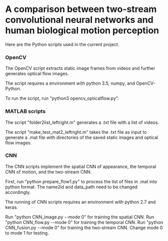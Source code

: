# A comparison between two-stream convolutional neural networks and human biological motion perception

Here are the Python scripts used in the current project.

### OpenCV

The OpenCV script extracts static image frames from videos and further generates optical flow images.

The script requires a environment with python 3.5, numpy, and OpenCV-Python.

To run the script, run "python3 opencv_opticalflow.py".

### MATLAB scripts

The script "folder2list_leftright.m" generates a .txt file with a list of videos.

The script "make_test_mat2_leftright.m" takes the .txt file as input to generate a .mat file with directories of the saved static images 
and optical flow images.

### CNN

The CNN scripts implement the spatial CNN of appearance, the temporal CNN of motion, and the two-stream CNN.

First, run "python prepare_flow1.py" to process the list of files in .mat into python format. The name2id and data_path need to be changed accordingly.

The running of CNN scripts requires an environment with python 2.7 and keras.

Run "python CNN_image.py --mode 0" for training the spatial CNN.
Run "python CNN_flow.py --mode 0" for training the temporal CNN.
Run "python CNN_fusion.py --mode 0" for training the two-stream CNN.
Change mode 0 to mode 1 for testing.
